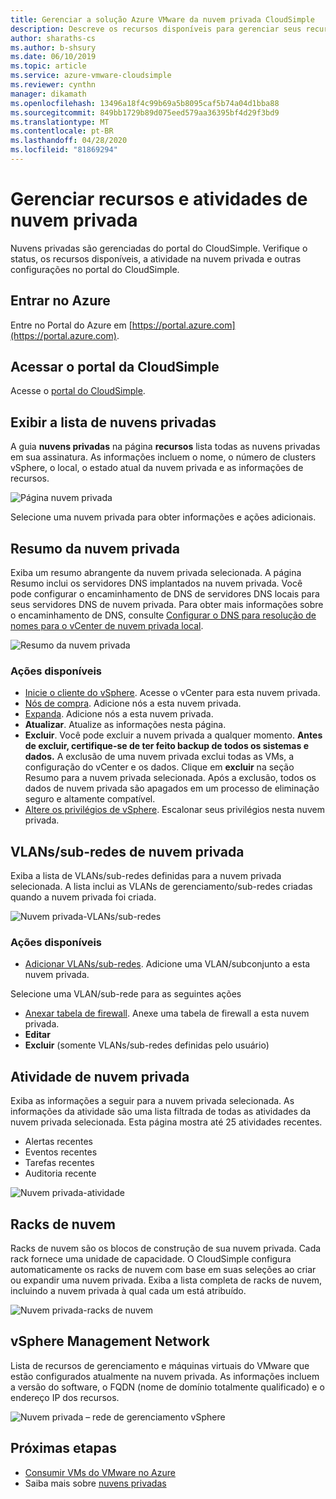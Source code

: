 ```yaml
---
title: Gerenciar a solução Azure VMware da nuvem privada CloudSimple
description: Descreve os recursos disponíveis para gerenciar seus recursos e atividades de nuvem privada do CloudSimple
author: sharaths-cs
ms.author: b-shsury
ms.date: 06/10/2019
ms.topic: article
ms.service: azure-vmware-cloudsimple
ms.reviewer: cynthn
manager: dikamath
ms.openlocfilehash: 13496a18f4c99b69a5b8095caf5b74a04d1bba88
ms.sourcegitcommit: 849bb1729b89d075eed579aa36395bf4d29f3bd9
ms.translationtype: MT
ms.contentlocale: pt-BR
ms.lasthandoff: 04/28/2020
ms.locfileid: "81869294"
---
```

# <a name="manage-private-cloud-resources-and-activity"></a>Gerenciar recursos e atividades de nuvem privada

Nuvens privadas são gerenciadas do portal do CloudSimple.  Verifique o status, os recursos disponíveis, a atividade na nuvem privada e outras configurações no portal do CloudSimple.

## <a name="sign-in-to-azure"></a>Entrar no Azure

Entre no Portal do Azure em [https://portal.azure.com](https://portal.azure.com).

## <a name="access-the-cloudsimple-portal"></a>Acessar o portal da CloudSimple

Acesse o [portal do CloudSimple](access-cloudsimple-portal.md).

## <a name="view-the-list-of-private-clouds"></a>Exibir a lista de nuvens privadas

A guia **nuvens privadas** na página **recursos** lista todas as nuvens privadas em sua assinatura. As informações incluem o nome, o número de clusters vSphere, o local, o estado atual da nuvem privada e as informações de recursos.

![Página nuvem privada](media/manage-private-cloud.png)

Selecione uma nuvem privada para obter informações e ações adicionais.

## <a name="private-cloud-summary"></a>Resumo da nuvem privada

Exiba um resumo abrangente da nuvem privada selecionada.  A página Resumo inclui os servidores DNS implantados na nuvem privada.  Você pode configurar o encaminhamento de DNS de servidores DNS locais para seus servidores DNS de nuvem privada.  Para obter mais informações sobre o encaminhamento de DNS, consulte [Configurar o DNS para resolução de nomes para o vCenter de nuvem privada local](https://docs.microsoft.com/azure/vmware-cloudsimple/on-premises-dns-setup/).

![Resumo da nuvem privada](media/private-cloud-summary.png)

### <a name="available-actions"></a>Ações disponíveis

* [Inicie o cliente do vSphere](https://docs.microsoft.com/azure/vmware-cloudsimple/vcenter-access). Acesse o vCenter para esta nuvem privada.
* [Nós de compra](create-nodes.md). Adicione nós a esta nuvem privada.
* [Expanda](expand-private-cloud.md). Adicione nós a esta nuvem privada.
* **Atualizar**. Atualize as informações nesta página.
* **Excluir**. Você pode excluir a nuvem privada a qualquer momento. **Antes de excluir, certifique-se de ter feito backup de todos os sistemas e dados.** A exclusão de uma nuvem privada exclui todas as VMs, a configuração do vCenter e os dados. Clique em **excluir** na seção Resumo para a nuvem privada selecionada. Após a exclusão, todos os dados de nuvem privada são apagados em um processo de eliminação seguro e altamente compatível.
* [Altere os privilégios de vSphere](escalate-private-cloud-privileges.md).  Escalonar seus privilégios nesta nuvem privada.

## <a name="private-cloud-vlanssubnets"></a>VLANs/sub-redes de nuvem privada

Exiba a lista de VLANs/sub-redes definidas para a nuvem privada selecionada.  A lista inclui as VLANs de gerenciamento/sub-redes criadas quando a nuvem privada foi criada.

![Nuvem privada-VLANs/sub-redes](media/private-cloud-vlans-subnets.png) 

### <a name="available-actions"></a>Ações disponíveis

* [Adicionar VLANs/sub-redes](https://docs.microsoft.com/azure/vmware-cloudsimple/create-vlan-subnet/). Adicione uma VLAN/subconjunto a esta nuvem privada.

Selecione uma VLAN/sub-rede para as seguintes ações
* [Anexar tabela de firewall](https://docs.microsoft.com/azure/vmware-cloudsimple/firewall/). Anexe uma tabela de firewall a esta nuvem privada.
* **Editar**
* **Excluir** (somente VLANs/sub-redes definidas pelo usuário)

## <a name="private-cloud-activity"></a>Atividade de nuvem privada

Exiba as informações a seguir para a nuvem privada selecionada.  As informações da atividade são uma lista filtrada de todas as atividades da nuvem privada selecionada.  Esta página mostra até 25 atividades recentes.

* Alertas recentes
* Eventos recentes
* Tarefas recentes
* Auditoria recente

![Nuvem privada-atividade](media/private-cloud-activity.png)

## <a name="cloud-racks"></a>Racks de nuvem

Racks de nuvem são os blocos de construção de sua nuvem privada. Cada rack fornece uma unidade de capacidade. O CloudSimple configura automaticamente os racks de nuvem com base em suas seleções ao criar ou expandir uma nuvem privada.  Exiba a lista completa de racks de nuvem, incluindo a nuvem privada à qual cada um está atribuído.

![Nuvem privada-racks de nuvem](media/private-cloud-cloudracks.png)

## <a name="vsphere-management-network"></a>vSphere Management Network

Lista de recursos de gerenciamento e máquinas virtuais do VMware que estão configurados atualmente na nuvem privada. As informações incluem a versão do software, o FQDN (nome de domínio totalmente qualificado) e o endereço IP dos recursos.

![Nuvem privada – rede de gerenciamento vSphere](media/private-cloud-vsphere-management-network.png)

## <a name="next-steps"></a>Próximas etapas

* [Consumir VMs do VMware no Azure](quickstart-create-vmware-virtual-machine.md)
* Saiba mais sobre [nuvens privadas](cloudsimple-private-cloud.md)